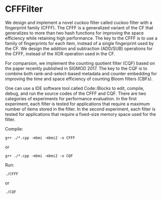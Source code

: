 # CFFFilter

We design and implement a novel cuckoo filter called cuckoo filter with a fingerprint family (CFFF). The CFFF is a generalized variant of the CF that generalizes to more than two hash functions for improving the space efficiency while retaining high performance. The key to the CFFF is to use a family of fingerprints for each item, instead of a single fingerprint used by the CF. We design the addition and subtraction (ADD/SUB) operations for the CFFF, instead of the XOR operation used in the CF.


For comparsion, we implement the counting quotient filter (CQF) based on the paper recently published in SIGMOD 2017. The key to the CQF is to combine both rank-and-select-based metadata and counter embedding for improving the time and space efficiency of counting Bloom filters (CBFs).


One can use a IDE software tool called Code::Blocks to edit, compile, debug, and run the source codes of the CFFF and CQF. There are two categories of experiments for performance evaluation. In the first experiment, each filter is tested for applications that require a maximum number of items stored in the filter. In the second experiment, each filter is tested for applications that require a fixed-size memory space used for the filter.


Compile:

  `g++ ./*.cpp -mbmi -mbmi2 -o CFFF`

or

  `g++ ./*.cpp -mbmi -mbmi2 -o CQF`


Run:

  `./CFFF`

or

  `./CQF`

